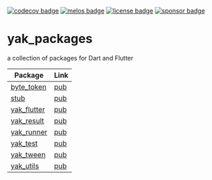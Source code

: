 [![codecov badge][]][codecov]
[![melos badge][]][melos]
[![license badge][]][license]
[![sponsor badge][]][sponsor]


# yak_packages

a collection of packages for Dart and Flutter

| Package | Link |
|--------|-----|
| [byte_token](https://github.com/iapicca/yak_packages/tree/master/packages/byte_token) | [pub](https://pub.dev/packages/byte_token) |
| [stub](https://github.com/iapicca/yak_packages/tree/master/packages/stub) | [pub](https://pub.dev/packages/stub) |
| [yak_flutter](https://github.com/iapicca/yak_packages/tree/master/packages/yak_flutter) | [pub](https://pub.dev/packages/yak_flutter) |
| [yak_result](https://github.com/iapicca/yak_packages/tree/master/packages/yak_result) | [pub](https://pub.dev/packages/yak_result) |
| [yak_runner](https://github.com/iapicca/yak_packages/tree/master/packages/yak_runner) | [pub](https://pub.dev/packages/yak_runner) |
| [yak_test](https://github.com/iapicca/yak_packages/tree/master/packages/yak_test) | [pub](https://pub.dev/packages/yak_test) |
| [yak_tween](https://github.com/iapicca/yak_packages/tree/master/packages/yak_tween) | [pub](https://pub.dev/packages/yak_tween) |
| [yak_utils](https://github.com/iapicca/yak_packages/tree/master/packages/yak_utils) | [pub](https://pub.dev/packages/yak_utils) |



[codecov]: https://codecov.io/gh/iapicca/yak_packages
[codecov badge]: https://codecov.io/gh/iapicca/yak_packages/branch/master/graph/badge.svg?token=KVHDWICFU0
[melos badge]: https://img.shields.io/badge/maintained%20with-melos-f700ff.svg
[melos]: https://github.com/invertase/melos
[license]: https://opensource.org/licenses/MIT
[license badge]: https://img.shields.io/badge/license-MIT-blue.svg
[sponsor]: https://github.com/sponsors/iapicca
[sponsor badge]: https://img.shields.io/badge/-Sponsor-fafbfc?logo=GitHub%20Sponsors